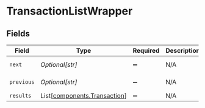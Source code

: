 # TransactionListWrapper


## Fields

| Field                                                                  | Type                                                                   | Required                                                               | Description                                                            | Example                                                                |
| ---------------------------------------------------------------------- | ---------------------------------------------------------------------- | ---------------------------------------------------------------------- | ---------------------------------------------------------------------- | ---------------------------------------------------------------------- |
| `next`                                                                 | *Optional[str]*                                                        | :heavy_minus_sign:                                                     | N/A                                                                    | baseurl?page=3&results=10                                              |
| `previous`                                                             | *Optional[str]*                                                        | :heavy_minus_sign:                                                     | N/A                                                                    | baseurl?page=1&results=10                                              |
| `results`                                                              | List[[components.Transaction](../../models/components/transaction.md)] | :heavy_minus_sign:                                                     | N/A                                                                    |                                                                        |